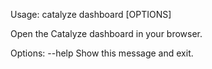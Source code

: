Usage: catalyze dashboard [OPTIONS]

  Open the Catalyze dashboard in your browser.

Options:
  --help  Show this message and exit.
